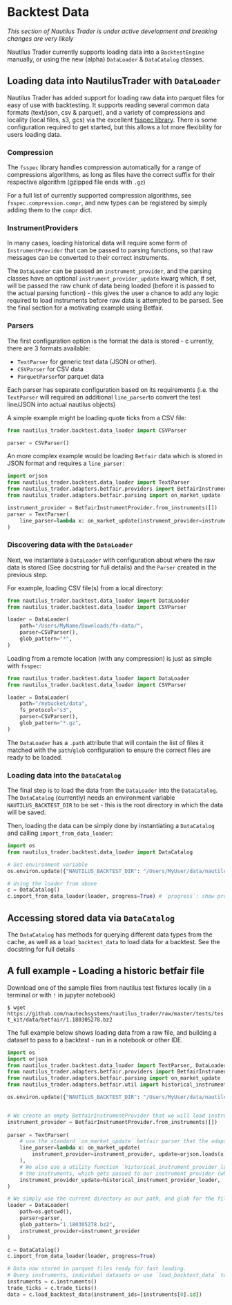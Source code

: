 # Backtest Data

_This section of Nautilus Trader is under active development and breaking changes are very likely_

Nautilus Trader currently supports loading data into a `BacktestEngine` manually, or using the new (alpha) `DataLoader` 
& `DataCatalog` classes. 

## Loading data into NautilusTrader with `DataLoader`
Nautilus Trader has added support for loading raw data into parquet files for easy of use with backtesting. It supports 
reading several common data formats (text/json, csv & parquet), and a variety of compressions and locality (local files,
s3, gcs) via the excellent [fsspec library](https://filesystem-spec.readthedocs.io/en/latest/index.html). There is some
configuration required to get started, but this allows a lot more flexibility for users loading data.

### Compression
The `fsspec` library handles compression automatically for a range of compressions algorithms, as long as files have the
correct suffix for their respective algorithm (gzipped file ends with `.gz`)

For a full list of currently supported compression algorithms, see `fsspec.compression.compr`, and new types can be
registered by simply adding them to the `compr` dict.

### InstrumentProviders
In many cases, loading historical data will require some form of `InstrumentProvider` that can be passed to parsing 
functions, so that raw messages can be converted to their correct instruments. 

The `DataLoader` can be passed an `instrument_provider`, and the parsing classes have an optional 
`instrument_provider_update` kwarg which, if set, will be passed the raw chunk of data being loaded (before it is passed
to the actual parsing function) - this gives the user a chance to add any logic required to load instruments before raw
data is attempted to be parsed. See the final section for a motivating example using Betfair.

### Parsers
The first configuration option is the format the data is stored - c urrently, there are 3 formats available: 
- `TextParser` for generic text data (JSON or other). 
- `CSVParser` for CSV data
- `ParquetParser`for parquet data 

Each parser has separate configuration based on its requirements (i.e. the `TextParser` will required an additional 
`line_parser`to convert the test line/JSON into actual nautilus objects)

A simple example might be loading quote ticks from a CSV file:

```python
from nautilus_trader.backtest.data_loader import CSVParser

parser = CSVParser()
```

An more complex example would be loading `Betfair` data which is stored in JSON format and requires a `line_parser`:
```python
import orjson
from nautilus_trader.backtest.data_loader import TextParser
from nautilus_trader.adapters.betfair.providers import BetfairInstrumentProvider
from nautilus_trader.adapters.betfair.parsing import on_market_update

instrument_provider = BetfairInstrumentProvider.from_instruments([])
parser = TextParser(
    line_parser=lambda x: on_market_update(instrument_provider=instrument_provider, update=orjson.loads(x)),
)
```

### Discovering data with the `DataLoader`

Next, we instantiate a `DataLoader` with configuration about where the raw data is stored (See docstring for full 
details) and the `Parser` created in the previous step.

For example, loading CSV file(s) from a local directory:
```python
from nautilus_trader.backtest.data_loader import DataLoader
from nautilus_trader.backtest.data_loader import CSVParser

loader = DataLoader(
    path="/Users/MyName/Downloads/fx-data/",
    parser=CSVParser(),
    glob_pattern="*",
)
```
 
Loading from a remote location (with any compression) is just as simple with `fsspec`:

```python
from nautilus_trader.backtest.data_loader import DataLoader
from nautilus_trader.backtest.data_loader import CSVParser

loader = DataLoader(
    path="/mybucket/data",
    fs_protocol="s3",
    parser=CSVParser(),
    glob_pattern="*.gz",
)
```

The `DataLoader` has a `.path` attribute that will contain the list of files it matched with the `path`/`glob`
configuration to ensure the correct files are ready to be loaded.

### Loading data into the `DataCatalog`

The final step is to load the data from the `DataLoader` into the `DataCatalog`. The `DataCatalog` (currently) needs an 
environment variable `NAUTILUS_BACKTEST_DIR` to be set - this is the root directory in which the data will be saved.

Then, loading the data can be simply done by instantiating a `DataCatalog` and calling `import_from_data_loader`:

```python
import os
from nautilus_trader.backtest.data_loader import DataCatalog

# Set environment variable
os.environ.update({"NAUTILUS_BACKTEST_DIR": "/Users/MyUser/data/nautilus/"})

# Using the loader from above
c = DataCatalog()
c.import_from_data_loader(loader, progress=True) # `progress`: show progress bar for files
```

## Accessing stored data via `DataCatalog`
The `DataCatalog` has methods for querying different data types from the cache, as well as a `load_backtest_data` to 
load data for a backtest. See the docstring for full details

## A full example - Loading a historic betfair file
Download one of the sample files from nautilus test fixtures locally (in a terminal or with `!` in jupyter notebook)

`$ wget https://github.com/nautechsystems/nautilus_trader/raw/master/tests/test_kit/data/betfair/1.180305278.bz2`

The full example below shows loading data from a raw file, and building a dataset to pass to a backtest - run in a
notebook or other IDE.

```python
import os
import orjson
from nautilus_trader.backtest.data_loader import TextParser, DataLoader, DataCatalog
from nautilus_trader.adapters.betfair.providers import BetfairInstrumentProvider
from nautilus_trader.adapters.betfair.parsing import on_market_update
from nautilus_trader.adapters.betfair.util import historical_instrument_provider_loader

os.environ.update({"NAUTILUS_BACKTEST_DIR": "/Users/MyUser/data/nautilus/"})


# We create an empty BetfairInstrumentProvider that we will load instruments into as we read the files
instrument_provider = BetfairInstrumentProvider.from_instruments([])
 
parser = TextParser(
    # use the standard `on_market_update` betfair parser that the adapter uses
    line_parser=lambda x: on_market_update(
        instrument_provider=instrument_provider, update=orjson.loads(x)
    ),
    # We also use a utility function `historical_instrument_provider_loader` to read the market definition and parse
    # the instruments, which gets passed to our instrument_provider (which adds the instruments)    
    instrument_provider_update=historical_instrument_provider_loader,
)

# We simply use the current directory as our path, and glob for the file we just downloaded. 
loader = DataLoader(
    path=os.getcwd(),
    parser=parser,
    glob_pattern="1.180305278.bz2",
    instrument_provider=instrument_provider
)

c = DataCatalog()
c.import_from_data_loader(loader, progress=True) 

# Data now stored in parquet files ready for fast loading.
# Query instruments, individual datasets or use `load_backtest_data` to load and format for backtest engine
instruments = c.instruments()
trade_ticks = c.trade_ticks()
data = c.load_backtest_data(instrument_ids=[instruments[0].id])
```
